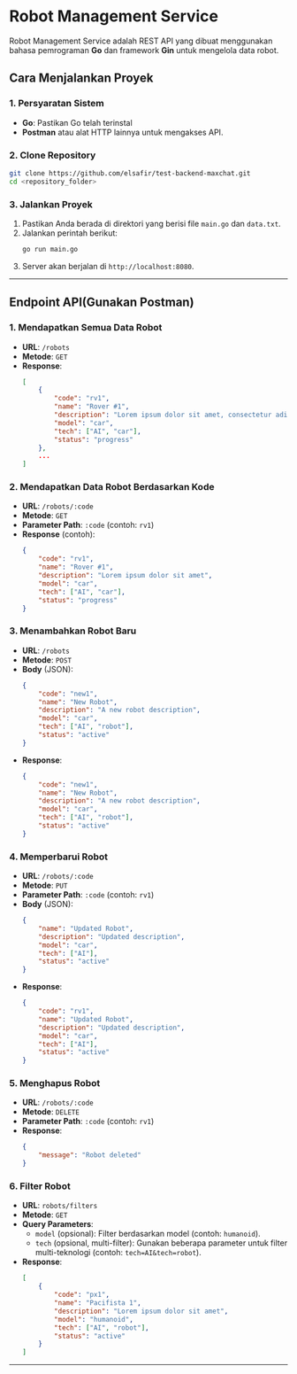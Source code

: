 # **Robot Management Service**

Robot Management Service adalah REST API yang dibuat menggunakan bahasa pemrograman **Go** dan framework **Gin** untuk mengelola data robot. 

## **Cara Menjalankan Proyek**

### **1. Persyaratan Sistem**
- **Go**: Pastikan Go telah terinstal 
- **Postman** atau alat HTTP lainnya untuk mengakses API.

### **2. Clone Repository**
```bash
git clone https://github.com/elsafir/test-backend-maxchat.git
cd <repository_folder>
```
### **3. Jalankan Proyek**
1. Pastikan Anda berada di direktori yang berisi file `main.go` dan `data.txt`.
2. Jalankan perintah berikut:
   ```bash
   go run main.go
   ```
3. Server akan berjalan di `http://localhost:8080`.

---

## **Endpoint API**(Gunakan Postman)

### **1. Mendapatkan Semua Data Robot**
- **URL**: `/robots`
- **Metode**: `GET`
- **Response**:
  ```json
  [
      {
          "code": "rv1",
          "name": "Rover #1",
          "description": "Lorem ipsum dolor sit amet, consectetur adipiscing elit",
          "model": "car",
          "tech": ["AI", "car"],
          "status": "progress"
      },
      ...
  ]
  ```

### **2. Mendapatkan Data Robot Berdasarkan Kode**
- **URL**: `/robots/:code`
- **Metode**: `GET`
- **Parameter Path**: `:code` (contoh: `rv1`)
- **Response** (contoh):
  ```json
  {
      "code": "rv1",
      "name": "Rover #1",
      "description": "Lorem ipsum dolor sit amet",
      "model": "car",
      "tech": ["AI", "car"],
      "status": "progress"
  }
  ```

### **3. Menambahkan Robot Baru**
- **URL**: `/robots`
- **Metode**: `POST`
- **Body** (JSON):
  ```json
  {
      "code": "new1",
      "name": "New Robot",
      "description": "A new robot description",
      "model": "car",
      "tech": ["AI", "robot"],
      "status": "active"
  }
  ```
- **Response**:
  ```json
  {
      "code": "new1",
      "name": "New Robot",
      "description": "A new robot description",
      "model": "car",
      "tech": ["AI", "robot"],
      "status": "active"
  }
  ```

### **4. Memperbarui Robot**
- **URL**: `/robots/:code`
- **Metode**: `PUT`
- **Parameter Path**: `:code` (contoh: `rv1`)
- **Body** (JSON):
  ```json
  {
      "name": "Updated Robot",
      "description": "Updated description",
      "model": "car",
      "tech": ["AI"],
      "status": "active"
  }
  ```
- **Response**:
  ```json
  {
      "code": "rv1",
      "name": "Updated Robot",
      "description": "Updated description",
      "model": "car",
      "tech": ["AI"],
      "status": "active"
  }
  ```

### **5. Menghapus Robot**
- **URL**: `/robots/:code`
- **Metode**: `DELETE`
- **Parameter Path**: `:code` (contoh: `rv1`)
- **Response**:
  ```json
  {
      "message": "Robot deleted"
  }
  ```

### **6. Filter Robot**
- **URL**: `robots/filters`
- **Metode**: `GET`
- **Query Parameters**:
  - `model` (opsional): Filter berdasarkan model (contoh: `humanoid`).
  - `tech` (opsional, multi-filter): Gunakan beberapa parameter untuk filter multi-teknologi (contoh: `tech=AI&tech=robot`).
- **Response**:
  ```json
  [
      {
          "code": "px1",
          "name": "Pacifista 1",
          "description": "Lorem ipsum dolor sit amet",
          "model": "humanoid",
          "tech": ["AI", "robot"],
          "status": "active"
      }
  ]
  ```

---
